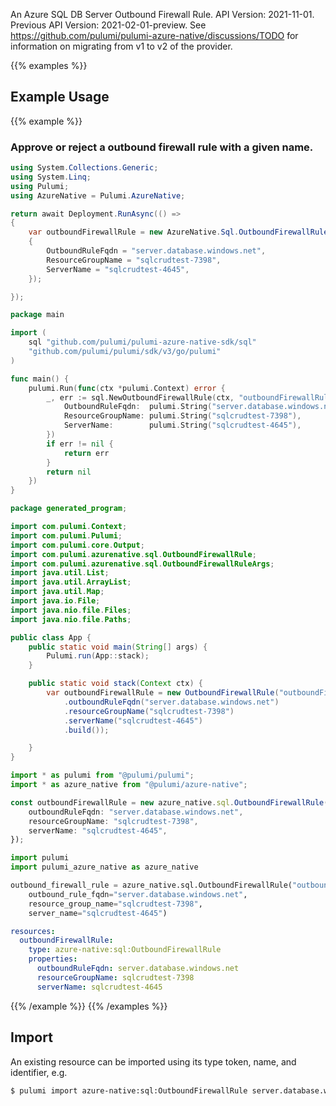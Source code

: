 An Azure SQL DB Server Outbound Firewall Rule.
API Version: 2021-11-01.
Previous API Version: 2021-02-01-preview. See https://github.com/pulumi/pulumi-azure-native/discussions/TODO for information on migrating from v1 to v2 of the provider.

{{% examples %}}
## Example Usage
{{% example %}}
### Approve or reject a outbound firewall rule with a given name.
```csharp
using System.Collections.Generic;
using System.Linq;
using Pulumi;
using AzureNative = Pulumi.AzureNative;

return await Deployment.RunAsync(() => 
{
    var outboundFirewallRule = new AzureNative.Sql.OutboundFirewallRule("outboundFirewallRule", new()
    {
        OutboundRuleFqdn = "server.database.windows.net",
        ResourceGroupName = "sqlcrudtest-7398",
        ServerName = "sqlcrudtest-4645",
    });

});


```

```go
package main

import (
	sql "github.com/pulumi/pulumi-azure-native-sdk/sql"
	"github.com/pulumi/pulumi/sdk/v3/go/pulumi"
)

func main() {
	pulumi.Run(func(ctx *pulumi.Context) error {
		_, err := sql.NewOutboundFirewallRule(ctx, "outboundFirewallRule", &sql.OutboundFirewallRuleArgs{
			OutboundRuleFqdn:  pulumi.String("server.database.windows.net"),
			ResourceGroupName: pulumi.String("sqlcrudtest-7398"),
			ServerName:        pulumi.String("sqlcrudtest-4645"),
		})
		if err != nil {
			return err
		}
		return nil
	})
}

```

```java
package generated_program;

import com.pulumi.Context;
import com.pulumi.Pulumi;
import com.pulumi.core.Output;
import com.pulumi.azurenative.sql.OutboundFirewallRule;
import com.pulumi.azurenative.sql.OutboundFirewallRuleArgs;
import java.util.List;
import java.util.ArrayList;
import java.util.Map;
import java.io.File;
import java.nio.file.Files;
import java.nio.file.Paths;

public class App {
    public static void main(String[] args) {
        Pulumi.run(App::stack);
    }

    public static void stack(Context ctx) {
        var outboundFirewallRule = new OutboundFirewallRule("outboundFirewallRule", OutboundFirewallRuleArgs.builder()        
            .outboundRuleFqdn("server.database.windows.net")
            .resourceGroupName("sqlcrudtest-7398")
            .serverName("sqlcrudtest-4645")
            .build());

    }
}

```

```typescript
import * as pulumi from "@pulumi/pulumi";
import * as azure_native from "@pulumi/azure-native";

const outboundFirewallRule = new azure_native.sql.OutboundFirewallRule("outboundFirewallRule", {
    outboundRuleFqdn: "server.database.windows.net",
    resourceGroupName: "sqlcrudtest-7398",
    serverName: "sqlcrudtest-4645",
});

```

```python
import pulumi
import pulumi_azure_native as azure_native

outbound_firewall_rule = azure_native.sql.OutboundFirewallRule("outboundFirewallRule",
    outbound_rule_fqdn="server.database.windows.net",
    resource_group_name="sqlcrudtest-7398",
    server_name="sqlcrudtest-4645")

```

```yaml
resources:
  outboundFirewallRule:
    type: azure-native:sql:OutboundFirewallRule
    properties:
      outboundRuleFqdn: server.database.windows.net
      resourceGroupName: sqlcrudtest-7398
      serverName: sqlcrudtest-4645

```

{{% /example %}}
{{% /examples %}}

## Import

An existing resource can be imported using its type token, name, and identifier, e.g.

```sh
$ pulumi import azure-native:sql:OutboundFirewallRule server.database.windows.net /subscriptions/00000000-1111-2222-3333-444444444444/resourceGroups/sqlcrudtest-7398/providers/Microsoft.Sql/servers/sqlcrudtest-4645/outboundFirewallRules/server.datbase.windows.net 
```
